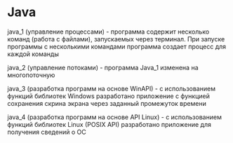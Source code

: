 # Java
java_1 (управление процессами) - программа содержит несколько команд (работа с файлами), запускаемых через терминал. При запуске программы с несколькими командами программа создает процесс для каждой команды

java_2 (управление потоками) - программа Java_1 изменена на многопоточную

java_3 (разработка программ на основе WinAPI) - с использованием функций библиотек Windows разработано приложение с функцией сохранения скрина экрана через заданный промежуток времени

java_4 (разработка программ на основе API Linux) - с использованием функций библиотек Linux (POSIX API) разработано приложение для получения сведений о ОС

